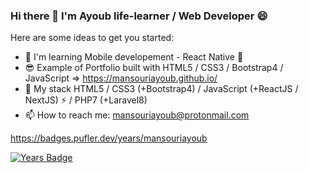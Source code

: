 ### Hi there 👋 I'm Ayoub life-learner / Web Developer 😄

Here are some ideas to get you started:

- 🌱 I'm learning Mobile developement - React Native  🚀
- 😎 Example of Portfolio built with HTML5 / CSS3 / Bootstrap4 / JavaScript => https://mansouriayoub.github.io/
- 🔭 My stack HTML5 / CSS3 (+Bootstrap4) / JavaScript (+ReactJS / NextJS) ⚡ / PHP7 (+Laravel8)
- 📫 How to reach me: mansouriayoub@protonmail.com

https://badges.pufler.dev/years/mansouriayoub

[![Years Badge](https://badges.pufler.dev/years/puf17640)](https://badges.pufler.dev)
